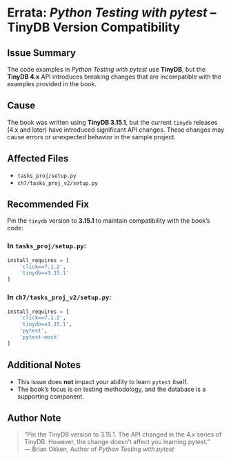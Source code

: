 # Errata: *Python Testing with pytest* – TinyDB Version Compatibility

## Issue Summary

The code examples in *Python Testing with pytest* use **TinyDB**, but the **TinyDB 4.x** API introduces breaking changes that are incompatible with the examples provided in the book.

## Cause

The book was written using **TinyDB 3.15.1**, but the current `tinydb` releases (4.x and later) have introduced significant API changes. These changes may cause errors or unexpected behavior in the sample project.

## Affected Files

- `tasks_proj/setup.py`
- `ch7/tasks_proj_v2/setup.py`

## Recommended Fix

Pin the `tinydb` version to **3.15.1** to maintain compatibility with the book’s code:

### In `tasks_proj/setup.py`:

```python
install_requires = [
    'click==7.1.2',
    'tinydb==3.15.1'
]
```

### In `ch7/tasks_proj_v2/setup.py`:

```python
install_requires = [
    'click==7.1.2',
    'tinydb==3.15.1',
    'pytest',
    'pytest-mock'
]
```

## Additional Notes

- This issue does **not** impact your ability to learn `pytest` itself.
- The book’s focus is on testing methodology, and the database is a supporting component.

## Author Note

> “Pin the TinyDB version to 3.15.1. The API changed in the 4.x series of TinyDB. However, the change doesn’t affect you learning pytest.”  
> — Brian Okken, Author of *Python Testing with pytest*
